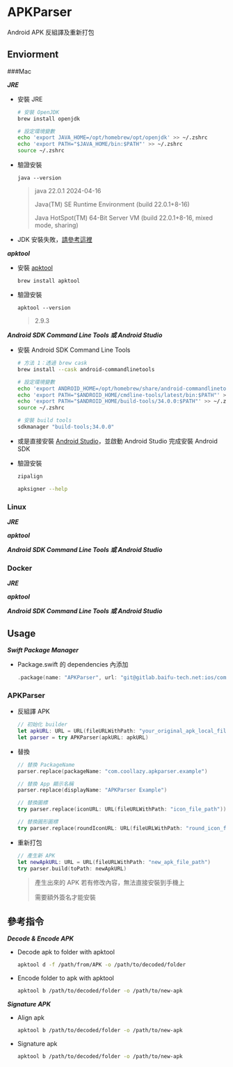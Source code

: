 # APKParser

Android APK 反組譯及重新打包

## Enviorment

###Mac

***JRE***

- 安裝 JRE

	```bash
	# 安裝 OpenJDK
	brew install openjdk
	
	# 設定環境變數
	echo 'export JAVA_HOME=/opt/homebrew/opt/openjdk' >> ~/.zshrc
	echo 'export PATH="$JAVA_HOME/bin:$PATH"' >> ~/.zshrc
	source ~/.zshrc
	```

- 驗證安裝
	
	```
	java --version
	```
	> java 22.0.1 2024-04-16
	>
	> Java(TM) SE Runtime Environment (build 22.0.1+8-16)
	>
	> Java HotSpot(TM) 64-Bit Server VM (build 22.0.1+8-16, mixed mode, sharing)

- JDK 安裝失敗，[請參考這裡](https://blog.gslin.org/archives/2022/12/28/11009/mac-%E4%B8%8A%E7%94%A8-homebrew-%E5%AE%89%E8%A3%9D-java-%E7%9A%84%E6%96%B9%E5%BC%8F/)

***apktool***

- 安裝 [apktool](https://apktool.org/docs/install)

	```
	brew install apktool
	```

- 驗證安裝

	```
	apktool --version
	```
	> 2.9.3

***Android SDK Command Line Tools 或 Android Studio***

- 安裝 Android SDK Command Line Tools 

	```bash
	# 方法 1：透過 brew cask
	brew install --cask android-commandlinetools
	
	# 設定環境變數
	echo 'export ANDROID_HOME=/opt/homebrew/share/android-commandlinetools' >> ~/.zshrc
	echo 'export PATH="$ANDROID_HOME/cmdline-tools/latest/bin:$PATH"' >> ~/.zshrc
	echo 'export PATH="$ANDROID_HOME/build-tools/34.0.0:$PATH"' >> ~/.zshrc
	source ~/.zshrc
	
	# 安裝 build tools
	sdkmanager "build-tools;34.0.0"
	```
	
- 或是直接安裝 [Android Studio](https://developer.android.com/studio)，並啟動 Android Studio 完成安裝 Android SDK
- 驗證安裝

	```bash
	zipalign
	```
	> 
	
	```bash
	apksigner --help
	```
	>

### Linux

***JRE***

***apktool***

***Android SDK Command Line Tools 或 Android Studio***

### Docker

***JRE***

***apktool***

***Android SDK Command Line Tools 或 Android Studio***

## Usage

***Swift Package Manager***

- Package.swift 的 dependencies 內添加
	
	```swift
	.package(name: "APKParser", url: "git@gitlab.baifu-tech.net:ios/components/apkbuilder.git", from: "1.5.0"),
	```

### APKParser

- 反組譯 APK

	```swift
	// 初始化 builder
	let apkURL: URL = URL(fileURLWithPath: "your_original_apk_local_file_path")
	let parser = try APKParser(apkURL: apkURL)
	```
	
- 替換

	```swift
	// 替換 PackageName
	parser.replace(packageName: "com.coollazy.apkparser.example")
	
	// 替換 App 顯示名稱
	parser.replace(displayName: "APKParser Example")
	
	// 替換圖標
	try parser.replace(iconURL: URL(fileURLWithPath: "icon_file_path"))
	
	// 替換圓形圖標
	try parser.replace(roundIconURL: URL(fileURLWithPath: "round_icon_file_path"))
	```

- 重新打包

	```swift
	// 產生新 APK
	let newApkURL: URL = URL(fileURLWithPath: "new_apk_file_path")
	try parser.build(toPath: newApkURL)
	```
	> 產生出來的 APK 若有修改內容，無法直接安裝到手機上
	>
	> 需要額外簽名才能安裝
	
## 參考指令

***Decode & Encode APK***

- Decode apk to folder with apktool

	```sh
	apktool d -f /path/from/APK -o /path/to/decoded/folder
	```

- Encode folder to apk with apktool

	```sh
	apktool b /path/to/decoded/folder -o /path/to/new-apk
	```

***Signature APK***

- Align apk

	```sh
	apktool b /path/to/decoded/folder -o /path/to/new-apk
	```

- Signature apk
	
	```sh
	apktool b /path/to/decoded/folder -o /path/to/new-apk
	```


